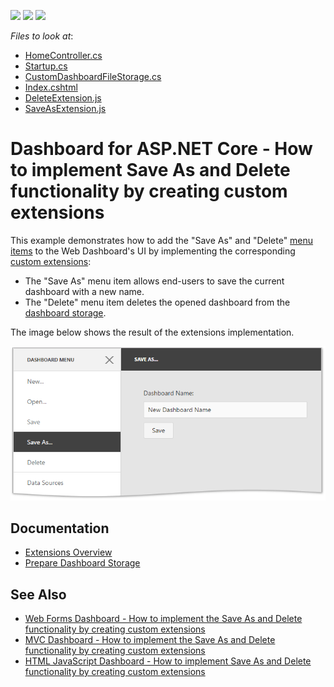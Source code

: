 <!-- default badges list -->
![](https://img.shields.io/endpoint?url=https://codecentral.devexpress.com/api/v1/VersionRange/128576992/20.1.2%2B)
[![](https://img.shields.io/badge/Open_in_DevExpress_Support_Center-FF7200?style=flat-square&logo=DevExpress&logoColor=white)](https://supportcenter.devexpress.com/ticket/details/T601084)
[![](https://img.shields.io/badge/📖_How_to_use_DevExpress_Examples-e9f6fc?style=flat-square)](https://docs.devexpress.com/GeneralInformation/403183)
<!-- default badges end -->
<!-- default file list -->
*Files to look at*:

* [HomeController.cs](./CS/NetCoreWebApplication/Controllers/HomeController.cs)
* [Startup.cs](./CS/NetCoreWebApplication/Startup.cs)
* [CustomDashboardFileStorage.cs](./CS/NetCoreWebApplication/Storages/CustomDashboardFileStorage.cs)
* [Index.cshtml](./CS/NetCoreWebApplication/Views/Home/Index.cshtml)
* [DeleteExtension.js](./CS/NetCoreWebApplication/wwwroot/js/DeleteExtension.js)
* [SaveAsExtension.js](./CS/NetCoreWebApplication/wwwroot/js/SaveAsExtension.js)
<!-- default file list end -->
# Dashboard for ASP.NET Core - How to implement Save As and Delete functionality by creating custom extensions

This example demonstrates how to add the "Save As" and "Delete" [menu items](https://docs.devexpress.com/Dashboard/117444) to the Web Dashboard's UI by implementing the corresponding [custom extensions](https://docs.devexpress.com/Dashboard/117543):

* The "Save As" menu item allows end-users to save the current dashboard with a new name.
* The "Delete" menu item deletes the opened dashboard from the [dashboard storage](https://docs.devexpress.com/Dashboard/116299).

The image below shows the result of the extensions implementation.

![](readme.png)

## Documentation

- [Extensions Overview](https://docs.devexpress.com/Dashboard/117543/web-dashboard/ui-elements-and-customization/extensions-overview)
- [Prepare Dashboard Storage](https://docs.devexpress.com/Dashboard/116299/web-dashboard/aspnet-web-forms-dashboard-control/prepare-dashboard-storage)

## See Also

- [Web Forms Dashboard - How to implement the Save As and Delete functionality by creating custom extensions](https://github.com/DevExpress-Examples/web-dashboard-how-to-implement-save-as-and-delete-by-creating-custom-extensions-t466761)
- [MVC Dashboard - How to implement the Save As and Delete functionality by creating custom extensions](https://github.com/DevExpress-Examples/mvc-dashboard-how-to-define-extensions-providing-the-save-as-and-delete-functionality-t504201)
- [HTML JavaScript Dashboard - How to implement Save As and Delete functionality by creating custom extensions](https://github.com/DevExpress-Examples/DashboardCoreAngularSaveAsExtension)
